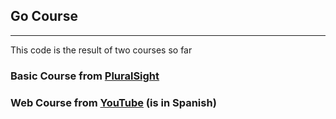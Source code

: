 ## Go Course
------------

This code is the result of two courses so far

### Basic Course from [PluralSight](https://app.pluralsight.com/player?course=go&author=john-sonmez)

### Web Course from [YouTube](https://www.youtube.com/watch?v=Z21_2Zy1lO4&list=PLl_hIu4u7P64sjDc4TlbUT050tWyqi6MG) (is in Spanish)

